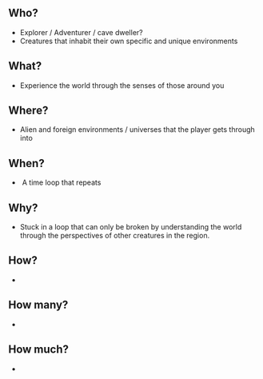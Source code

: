 ## Who? 
- Explorer / Adventurer / cave dweller?
- Creatures that inhabit their own specific and unique environments
## What? 
- Experience the world through the senses of those around you
## Where? 
- Alien and foreign environments / universes that the player gets through into
## When?
-  A time loop that repeats 
## Why? 
- Stuck in a loop that can only be broken by understanding the world through the perspectives of other creatures in the region. 
## How? 
-   
## How many?
-   
## How much?
-   